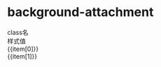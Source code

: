 
# background-attachment

<script setup>
import { useData } from 'vitepress'
import { ref } from 'vue'

const { page } = useData()

const list = ref([
  ['bg-fixed', 'background-attachment: fixed;'],
  ['bg-local', 'background-attachment: local;'],
  ['bg-scroll', 'background-attachment: scroll;'],
])
</script>

<div class="a-flex a-row a-jc-sb a-border-b a-h-30"  >
  <div class="a-flex-1">class名</div>
  <div class="a-flex-1">样式值</div>
</div>
<div class="a-h-200 a-flex-1" style="overflow-y:auto;max-height: 300px">

  <div class="a-flex a-row a-jc-sb a-border-b a-h-30" v-for="(item, index) in list" :key="index" >
    <div class="a-flex-1">{{item[0]}}</div>
    <div class="a-flex-1">{{item[1]}}</div>
  </div>
</div>

